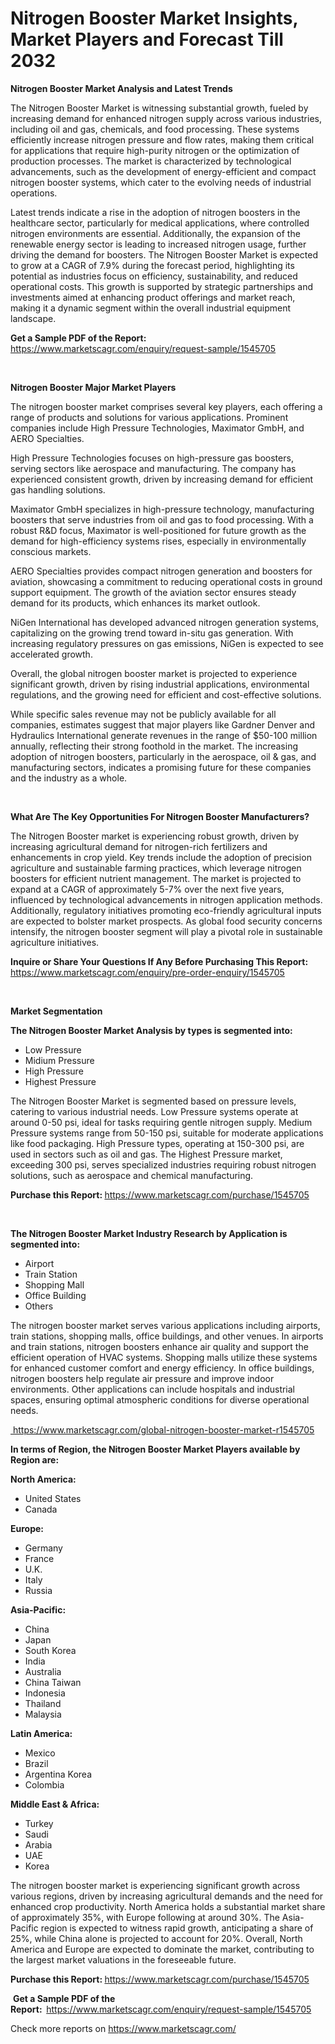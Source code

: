 <p><h1>Nitrogen Booster Market Insights, Market Players and Forecast Till 2032</h1></p><p><strong>Nitrogen Booster Market Analysis and Latest Trends</strong></p>
<p><p>The Nitrogen Booster Market is witnessing substantial growth, fueled by increasing demand for enhanced nitrogen supply across various industries, including oil and gas, chemicals, and food processing. These systems efficiently increase nitrogen pressure and flow rates, making them critical for applications that require high-purity nitrogen or the optimization of production processes. The market is characterized by technological advancements, such as the development of energy-efficient and compact nitrogen booster systems, which cater to the evolving needs of industrial operations.</p><p>Latest trends indicate a rise in the adoption of nitrogen boosters in the healthcare sector, particularly for medical applications, where controlled nitrogen environments are essential. Additionally, the expansion of the renewable energy sector is leading to increased nitrogen usage, further driving the demand for boosters. The Nitrogen Booster Market is expected to grow at a CAGR of 7.9% during the forecast period, highlighting its potential as industries focus on efficiency, sustainability, and reduced operational costs. This growth is supported by strategic partnerships and investments aimed at enhancing product offerings and market reach, making it a dynamic segment within the overall industrial equipment landscape.</p></p>
<p><strong>Get a Sample PDF of the Report:&nbsp;</strong> <a href="https://www.marketscagr.com/enquiry/request-sample/1545705?utm_campaign=2756&utm_medium=2&utm_source=Github&utm_content=ia&utm_term=08042025&utm_id=nitrogen-booster">https://www.marketscagr.com/enquiry/request-sample/1545705</a></p>
<p>&nbsp;</p>
<p><strong>Nitrogen Booster Major Market Players</strong></p>
<p><p>The nitrogen booster market comprises several key players, each offering a range of products and solutions for various applications. Prominent companies include High Pressure Technologies, Maximator GmbH, and AERO Specialties. </p><p>High Pressure Technologies focuses on high-pressure gas boosters, serving sectors like aerospace and manufacturing. The company has experienced consistent growth, driven by increasing demand for efficient gas handling solutions. </p><p>Maximator GmbH specializes in high-pressure technology, manufacturing boosters that serve industries from oil and gas to food processing. With a robust R&D focus, Maximator is well-positioned for future growth as the demand for high-efficiency systems rises, especially in environmentally conscious markets.</p><p>AERO Specialties provides compact nitrogen generation and boosters for aviation, showcasing a commitment to reducing operational costs in ground support equipment. The growth of the aviation sector ensures steady demand for its products, which enhances its market outlook.</p><p>NiGen International has developed advanced nitrogen generation systems, capitalizing on the growing trend toward in-situ gas generation. With increasing regulatory pressures on gas emissions, NiGen is expected to see accelerated growth.</p><p>Overall, the global nitrogen booster market is projected to experience significant growth, driven by rising industrial applications, environmental regulations, and the growing need for efficient and cost-effective solutions.</p><p>While specific sales revenue may not be publicly available for all companies, estimates suggest that major players like Gardner Denver and Hydraulics International generate revenues in the range of $50-100 million annually, reflecting their strong foothold in the market. The increasing adoption of nitrogen boosters, particularly in the aerospace, oil & gas, and manufacturing sectors, indicates a promising future for these companies and the industry as a whole.</p></p>
<p>&nbsp;</p>
<p><strong>What Are The Key Opportunities For Nitrogen Booster Manufacturers?</strong></p>
<p><p>The Nitrogen Booster market is experiencing robust growth, driven by increasing agricultural demand for nitrogen-rich fertilizers and enhancements in crop yield. Key trends include the adoption of precision agriculture and sustainable farming practices, which leverage nitrogen boosters for efficient nutrient management. The market is projected to expand at a CAGR of approximately 5-7% over the next five years, influenced by technological advancements in nitrogen application methods. Additionally, regulatory initiatives promoting eco-friendly agricultural inputs are expected to bolster market prospects. As global food security concerns intensify, the nitrogen booster segment will play a pivotal role in sustainable agriculture initiatives.</p></p>
<p><strong>Inquire or Share Your Questions If Any Before Purchasing This Report:</strong> <a href="https://www.marketscagr.com/enquiry/pre-order-enquiry/1545705?utm_campaign=2756&utm_medium=2&utm_source=Github&utm_content=ia&utm_term=08042025&utm_id=nitrogen-booster">https://www.marketscagr.com/enquiry/pre-order-enquiry/1545705</a></p>
<p>&nbsp;</p>
<p><strong>Market Segmentation</strong></p>
<p><strong>The Nitrogen Booster Market Analysis by types is segmented into:</strong></p>
<p><ul><li>Low Pressure</li><li>Midium Pressure</li><li>High Pressure</li><li>Highest Pressure</li></ul></p>
<p><p>The Nitrogen Booster Market is segmented based on pressure levels, catering to various industrial needs. Low Pressure systems operate at around 0-50 psi, ideal for tasks requiring gentle nitrogen supply. Medium Pressure systems range from 50-150 psi, suitable for moderate applications like food packaging. High Pressure types, operating at 150-300 psi, are used in sectors such as oil and gas. The Highest Pressure market, exceeding 300 psi, serves specialized industries requiring robust nitrogen solutions, such as aerospace and chemical manufacturing.</p></p>
<p><strong>Purchase this Report:&nbsp;</strong><a href="https://www.marketscagr.com/purchase/1545705?utm_campaign=2756&utm_medium=2&utm_source=Github&utm_content=ia&utm_term=08042025&utm_id=nitrogen-booster">https://www.marketscagr.com/purchase/1545705</a></p>
<p>&nbsp;</p>
<p><strong>The Nitrogen Booster Market Industry Research by Application is segmented into:</strong></p>
<p><ul><li>Airport</li><li>Train Station</li><li>Shopping Mall</li><li>Office Building</li><li>Others</li></ul></p>
<p><p>The nitrogen booster market serves various applications including airports, train stations, shopping malls, office buildings, and other venues. In airports and train stations, nitrogen boosters enhance air quality and support the efficient operation of HVAC systems. Shopping malls utilize these systems for enhanced customer comfort and energy efficiency. In office buildings, nitrogen boosters help regulate air pressure and improve indoor environments. Other applications can include hospitals and industrial spaces, ensuring optimal atmospheric conditions for diverse operational needs.</p></p>
<p><a href="https://www.marketscagr.com/global-nitrogen-booster-market-r1545705?utm_campaign=2756&utm_medium=2&utm_source=Github&utm_content=ia&utm_term=08042025&utm_id=nitrogen-booster">&nbsp;https://www.marketscagr.com/global-nitrogen-booster-market-r1545705</a></p>
<p><strong>In terms of Region, the Nitrogen Booster Market Players available by Region are:</strong></p>
<p>
    <p> <strong> North America: </strong>
        <ul>
            <li>United States</li>
            <li>Canada</li>
        </ul>
        </p> 
    <p> <strong> Europe: </strong>
        <ul>
            <li>Germany</li>
            <li>France</li>
            <li>U.K.</li>
            <li>Italy</li>
            <li>Russia</li>
        </ul>
        </p> 
    <p> <strong> Asia-Pacific: </strong>
        <ul>
            <li>China</li>
            <li>Japan</li>
            <li>South Korea</li>
            <li>India</li>
            <li>Australia</li>
            <li>China Taiwan</li>
            <li>Indonesia</li>
            <li>Thailand</li>
            <li>Malaysia</li>
        </ul>
        </p> 
    <p> <strong> Latin America: </strong>
        <ul>
            <li>Mexico</li>
            <li>Brazil</li>
            <li>Argentina Korea</li>
            <li>Colombia</li>
        </ul>
        </p> 
    <p> <strong> Middle East & Africa: </strong>
        <ul>
            <li>Turkey</li>
            <li>Saudi</li>
            <li>Arabia</li>
            <li>UAE</li>
            <li>Korea</li>
        </ul>
    </p>
    </p>
<p><p>The nitrogen booster market is experiencing significant growth across various regions, driven by increasing agricultural demands and the need for enhanced crop productivity. North America holds a substantial market share of approximately 35%, with Europe following at around 30%. The Asia-Pacific region is expected to witness rapid growth, anticipating a share of 25%, while China alone is projected to account for 20%. Overall, North America and Europe are expected to dominate the market, contributing to the largest market valuations in the foreseeable future.</p></p>
<p><strong>Purchase this Report: </strong><a href="https://www.marketscagr.com/purchase/1545705?utm_campaign=2756&utm_medium=2&utm_source=Github&utm_content=ia&utm_term=08042025&utm_id=nitrogen-booster">https://www.marketscagr.com/purchase/1545705</a></p>
<p>&nbsp;<strong>Get a Sample PDF of the Report:&nbsp;&nbsp;</strong><a href="https://www.marketscagr.com/enquiry/request-sample/1545705?utm_campaign=2756&utm_medium=2&utm_source=Github&utm_content=ia&utm_term=08042025&utm_id=nitrogen-booster">https://www.marketscagr.com/enquiry/request-sample/1545705</a></p>
<p><strong></strong></p>
<p>Check more reports on <a href="https://www.marketscagr.com/?utm_campaign=2756&utm_medium=2&utm_source=Github&utm_content=ia&utm_term=08042025&utm_id=nitrogen-booster">https://www.marketscagr.com/</a></p>